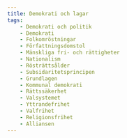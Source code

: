 ```yaml
---
title: Demokrati och lagar
tags:
    - Demokrati och politik
    - Demokrati
    - Folkomröstningar
    - Författningsdomstol
    - Mänskliga fri- och rättigheter
    - Nationalism
    - Rösträttsålder
    - Subsidaritetsprincipen
    - Grundlagen
    - Kommunal demokrati
    - Rättssäkerhet
    - Valsystemet
    - Yttrandefrihet
    - Valfrihet
    - Religionsfrihet
    - Alliansen
---
```

